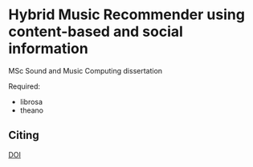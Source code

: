 # Hybrid Music Recommender using content-based and social information
MSc Sound and Music Computing dissertation

Required:
- librosa
- theano

Citing
--------
[DOI](http://dx.doi.org/10.1109/ICASSP.2016.7472151)